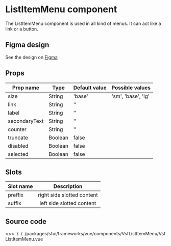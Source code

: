 # ListItemMenu component

The ListItemMenu component is used in all kind of menus. It can act like a link or a button.

<Generate />

## Figma design

See the design on [Figma](https://www.figma.com/file/CWOkbpne0tDpSenT4ZEUTQ/%F0%9F%9B%A0-SFUI-2.0-%7C-Development?node-id=10928%3A14248)


## Props

| Prop name   | Type    | Default value | Possible values                        |
| ----------- | ------- | ------------- | ------------------------------------ |
| size        | String  | 'base'      | 'sm', 'base', 'lg' |
| link       | String  | ''            |                    |
| label    | String | ''         |                    |
| secondaryText    | String | ''         |                    |
| counter    | String | ''         |                    |
| truncate    | Boolean | false         |                    |
| disabled    | Boolean | false         |                    |
| selected    | Boolean | false |         |                  |

## Slots

| Slot name |            Description            |
| --------- | :-------------------------------: |
| preffix      |    right side slotted content     |
| suffix     | left side slotted content |




## Source code


<<<../../../packages/sfui/frameworks/vue/components/VsfListItemMenu/VsfListItemMenu.vue


